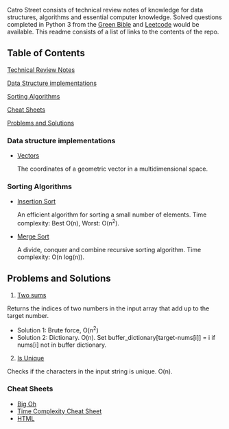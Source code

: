 Catro Street consists of technical review notes of knowledge for data structures, algorithms and essential computer knowledge. Solved questions completed in Python 3 from the [Green Bible](https://www.amazon.com/Cracking-Coding-Interview-Programming-Questions/dp/0984782850/ref=sr_1_1?ie=UTF8&qid=1505751073&sr=8-1&keywords=crack+the+coding+interview) and [Leetcode](http://www.leetcode.com) would be available. This readme consists of a list of links to the contents of the repo.

## Table of Contents 
[Technical Review Notes](https://github.com/amandazhuyilan/Castro-Street/edit/master/Tech_Review_2017.md)

[Data Structure implementations](#Data_Structure)

[Sorting Algorithms](#Sorting_Algorithms)

[Cheat Sheets](#Cheat_Sheets)  

[Problems and Solutions](#Problems_and_Solutions)

<a name="Data_Structure"></a>
### Data structure implementations
* [Vectors](https://github.com/amandazhuyilan/Castro-Street/blob/master/vector)

  The coordinates of a geometric vector in a multidimensional space.

<a name="Sorting_Algorithms"></a>
### Sorting Algorithms
* [Insertion Sort](https://github.com/amandazhuyilan/Castro-Street/blob/master/InsertionSort.py)

  An efficient algorithm for sorting a small number of elements. Time complexity: Best O(n), Worst: O(n<sup>2</sup>).

* [Merge Sort](https://github.com/amandazhuyilan/Castro-Street/blob/master/MergeSort.py)

  A divide, conquer and combine recursive sorting algorithm. Time complexity: O(n log(n)).

<a name="Problems_and_Solutions"></a>
## Problems and Solutions
1. [Two sums](https://github.com/amandazhuyilan/Castro-Street/blob/master/twoSums.py)

  Returns the indices of two numbers in the input array that add up to the target number.

  * Solution 1: Brute force, O(n<sup>2</sup>) 
  * Solution 2: Dictionary. O(n). Set buffer_dictionary[target-nums[i]] = i if nums[i] not in buffer dictionary.  
  
2. [Is Unique](https://github.com/amandazhuyilan/Castro-Street/blob/master/isUnique.py)

  Checks if the characters in the input string is unique. O(n).

<a name= "Cheat_Sheets"></a>
### Cheat Sheets
  - [Big Oh](http://bigocheatsheet.com/)
  - [Time Complexity Cheat Sheet](https://www.packtpub.com/sites/default/files/downloads/4874OS_Appendix_Big_O_Cheat_Sheet.pdf)
  - [HTML](http://www.simplehtmlguide.com/cheatsheet.php)
